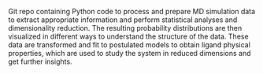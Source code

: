 Git repo containing Python code to process and prepare MD simulation data to extract appropriate information and perform statistical analyses and dimensionality reduction. The resulting probability distributions are then visualized in different ways to understand the structure of the data. These data are transformed and fit to postulated models to obtain ligand physical properties, which are used to study the system in reduced dimensions and get further insights.